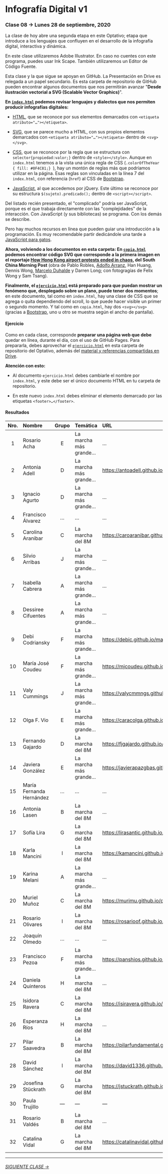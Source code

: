 # Infografía Digital v1

### Clase 08 → Lunes 28 de septiembre, 2020

La clase de hoy abre una segunda etapa en este Optativo; etapa que introduce a los lenguajes que confluyen en el desarrollo de la infografía digital, interactiva y dinámica.

En este clase utilizaremos Adobe Illustrator. En caso no cuentes con este programa, puedes usar Ink Scape. También utilizaremos un Editor de Código Fuente.

Esta clase y la que sigue se apoyan en GitHub. La Presentación en Drive es relegada a un papel secundario. Es esta carpeta de repositorio de GitHub pueden encontrar algunos documentos que nos permitirán avanzar "**Desde ilustración vectorial a SVG (Scalable Vector Graphics)**". 

**En [`index.html`](https://profesorfaco.github.io/dno075-2020/clase-08/index.html) podemos revisar lenguajes y dialectos que nos permiten producir infografías digitales:**

- [HTML](https://github.com/profesorfaco/dno075-2020/wiki/HTML), que se reconoce por sus elementos demarcados con `<etiqueta atributo="…"></etiqueta>`.

- [SVG](https://github.com/profesorfaco/dno075-2020/wiki/SVG), que se parece mucho a HTML, con sus propios elementos demarcados con `<etiqueta atributo="…"></etiqueta>` dentro de `<svg></svg>`.

- [CSS](https://github.com/profesorfaco/dno075-2020/wiki/CSS), que se reconoce por la regla que se estructura con `selector{propiedad:valor;}` dentro de `<style></style>`. Aunque en `index.html` tenemos a la vista una única regla de CSS (`.colorOfTheYear { fill: #0F4C81;} `), hay un montón de reglas más que podríamos utilizar en la página. Esas reglas son vinculadas en la línea 7 del `index.html`, con referencia (`href`) al CSS de [Bootstrap](https://getbootstrap.com/).

- [JavaScript](https://github.com/profesorfaco/dno075-2020/wiki/JavaScript), al que accedemos por jQuery. Este último se reconoce por su estructura `$(sujeto).predicado();` dentro de `<script></script>`.

Del listado recién presentado, el "complicado" podría ser JavaScript, porque es el que trabaja directamente con las "complejidades" de la interacción. Con JavaScript (y sus bibliotecas) se programa. Con los demás se describe.

Pero hay muchos recursos en línea que pueden guiar una introducción a la programación. Es muy recomendable partir dedicándole una tarde a [JavaScript para gatos](https://jsparagatos.com/).

**Ahora, volviendo a los documentos en esta carpeta: En [`copia.html`](https://profesorfaco.github.io/dno075-2020/clase-08/copia.html) podemos encontrar código SVG que corresponde a la primera imagen en el reportaje [How Hong Kong airport protests ended in chaos](https://multimedia.scmp.com/infographics/news/hong-kong/article/3022630/hong-kong-airport-protest/), del South China Morning Post** (obra de Pablo Robles, [Adolfo Arranz](https://aflasen.github.io/Info_Digital_3/), Han Huang, Dennis Wong, [Marcelo Duhalde](https://iagurto.github.io/clase3_duhalde/) y Darren Long; con fotogragías de Felix Wong y Sam Tsang).

**Finalmente, el [`ejercicio.html`](https://profesorfaco.github.io/dno075-2020/clase-08/ejercicio.html) está preparado para que puedan mostrar un fenómeno que, desplegado sobre un plano, puede tener dos momentos**; en este documento, tal como en `index.html`, hay una clase de CSS que se agrega o quita dependiendo del scroll, lo que puede hacer visible un primer o segundo momento. Y tal como en `copia.html`, hay dos `<svg></svg>` (gracias a [Bootstrap](https://getbootstrap.com/), uno u otro se muestra según el ancho de pantalla).

#### Ejercicio

Como en cada clase, corresponde **preparar una página web que debe** quedar en línea, durante el día, con el uso de GitHub Pages. Para prepararla, debes aprovechar el [`ejercicio.html`](https://profesorfaco.github.io/dno075-2020/clase-08/ejercicio.html) en esta carpeta de repositorio del Optativo, además del [material y referencias compartidas en Drive](https://drive.google.com/drive/folders/17d2XwCDs7uJ3SRNZocifDsDKCdKlaWtx?usp=sharing).

**Atención con esto:**

- Al documento `ejercicio.html` debes cambiarle el nombre por `index.html`, y este debe ser el único documento HTML en tu carpeta de repositorio.

- En este nuevo `index.html` debes eliminar el elemento demarcado por las etiquetas `<footer>…</footer>`.


#### Resultados

| Nro.  | Nombre | Grupo | Temática | URL  | 
|:-----:|:-------|:-----:|:---------|:-----|
| 1 | Rosario Acha | E | La marcha más grande… | … |
| 2 | Antonia Adell | D | La marcha más grande… | https://antoadell.github.io/infodigital-clase8 |
| 3 | Ignacio Agurto | D | La marcha más grande… | … | 
| 4 | Francisco Álvarez | … | … | … |
| 5 | Carolina Aranibar | C | La marcha del 8M | https://caroaranibar.github.io/marcha8m/ | 
| 6 | Silvio Arribas | J | La marcha más grande… | … |
| 7 | Isabella Cabrera | A | La marcha más grande… | … |
| 8 | Dessiree Cifuentes | A | La marcha más grande… | … |
| 9 | Debi Codriansky | F | La marcha más grande… | https://debic.github.io/marchachile/ | 
| 10 | María José Coudeu | F | La marcha más grande… | https://mjcoudeu.github.io/InforgafiaDigital_Clase7/ |
| 11 | Valy Cummings | J | La marcha más grande… | https://valycmmngs.github.io/clase8/ |
| 12 | Olga F. Vio | E | La marcha más grande… | https://caracolga.github.io/clase8/ |
| 13 | Fernando Gajardo | D | La marcha del 8M | https://fjgajardo.github.io/Clase8/ |
| 14 | Javiera González | E | La marcha más grande… | https://javierapazgbas.github.io/Clase-8-/ |
| 15 | María Fernanda Hernández | … | … | … |
| 16 | Antonia Lasen | B | La marcha del 8M | … |
| 17 | Sofía Lira | G | La marcha del 8M | https://lirasantic.github.io/class8/ |
| 18 | Karla Mancini | I | La marcha del 8M | https://kamancini.github.io/clase-08/ |
| 19 | Karina Melani | A | La marcha más grande… | … |
| 20 | Muriel Muñoz | C | La marcha del 8M | https://murimu.github.io/dno075-2020-clase-08/ |
| 21 | Rosario Olivares | I | La marcha del 8M | https://rosarioof.github.io/Infografia-08/ |
| 22 | Joaquín Olmedo | … | … | … |
| 23 | Francisco Pezoa | F | La marcha más grande… | https://panshios.github.io/id-clase-08/ |
| 24 | Daniela Quinteros | H | La marcha del 8M | … |
| 25 | Isidora Ravera | C | La marcha del 8M | https://isiravera.github.io/clase08/ | 
| 26 | Esperanza Ríos | H | La marcha del 8M | … | 
| 27 | Pilar Saavedra | B | La marcha del 8M | https://pilarfundamental.github.io/info_digital-8 |
| 28 | David Sánchez | I | La marcha del 8M | https://david1336.github.io/DNO-075-Clase-08/ |
| 29 | Josefina Stückrath | G | La marcha del 8M | https://jstuckrath.github.io/clase-8/ |
| 30 | Paula Trujillo | — | — | — |
| 31 | Rosario Valdés | B | La marcha del 8M | … |
| 32 | Catalina Vidal | G | La marcha del 8M | https://catalinavidal.github.io/infografia_digital_08 |

- - - - - - - -

###### [SIGUIENTE CLASE →](https://github.com/profesorfaco/dno075-2020/tree/gh-pages/clase-09)
